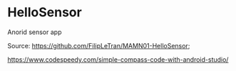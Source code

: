 # HelloSensor
 Anorid sensor app

Source: https://github.com/FilipLeTran/MAMN01-HelloSensor;	 

https://www.codespeedy.com/simple-compass-code-with-android-studio/
